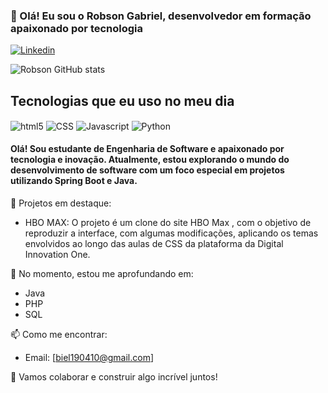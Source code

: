 ### 👋 Olá! Eu sou o Robson Gabriel, desenvolvedor em formação apaixonado por tecnologia

[![Linkedin](https://img.shields.io/badge/LinkedIn-0077B5?style=for-the-badge&logo=linkedin&logoColor=white)](https://www.linkedin.com/in/robson-gabriel/)

![Robson GitHub stats](https://github-readme-stats.vercel.app/api?username=Cyber-L4b&show_icons=true&theme=dracula)

## Tecnologias que eu uso no meu dia

<div style="display: inline-block">
  <img align="center" src="https://img.shields.io/badge/HTML5-E34F26?style=for-the-badge&logo=html5&logoColor=white" alt="html5">
  <img align="center" src="https://img.shields.io/badge/CSS3-1572B6?style=for-the-badge&logo=css3&logoColor=white" alt="CSS">
  <img align="center" src="https://img.shields.io/badge/JavaScript-F7DF1E?style=for-the-badge&logo=javascript&logoColor=black" alt="Javascript">
  <img align="center" src="https://img.shields.io/badge/Python-3776AB?style=for-the-badge&logo=python&logoColor=white" alt="Python">
</div>

#### Olá! Sou estudante de Engenharia de Software e apaixonado por tecnologia e inovação. Atualmente, estou explorando o mundo do desenvolvimento de software com um foco especial em projetos utilizando Spring Boot e Java.

🔭 Projetos em destaque:

- HBO MAX: O projeto é um clone do site HBO Max , com o objetivo de reproduzir a interface, com algumas modificações, aplicando os temas envolvidos ao longo das aulas de CSS da plataforma da Digital Innovation One.


🌱 No momento, estou me aprofundando em:

- Java
- PHP
- SQL

📫 Como me encontrar:

- Email: [biel190410@gmail.com]


💬 Vamos colaborar e construir algo incrível juntos!

